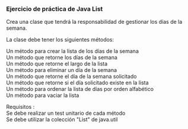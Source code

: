 ### Ejercicio de práctica de Java List

Crea una clase que tendrá la responsabilidad de gestionar los días de la semana.
<p>
La clase debe tener los siguientes métodos:<br>

Un método para crear la lista de los días de la semana <br>
Un método que retorne los días de la semana<br>
Un método que retorne el largo de la lista<br>
Un método para eliminar un día de la semana<br>
Un método que retorne el día de la semana solicitado<br>
Un método que retorne si el día solicitado existe en la lista<br>
Un método para ordenar la lista de días por orden alfabético<br>
Un método para vaciar la lista<br>
</p>
<p>
Requisitos :<br>
Se debe realizar un test unitario de cada método<br>
Se debe utilizar la colección "List" de java.util<br>
</p>
